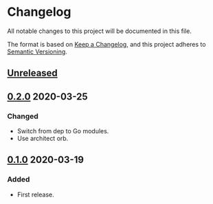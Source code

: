 # Changelog

All notable changes to this project will be documented in this file.

The format is based on [Keep a Changelog](https://keepachangelog.com/en/1.0.0/),
and this project adheres to [Semantic Versioning](https://semver.org/spec/v2.0.0.html).



## [Unreleased]



## [0.2.0] 2020-03-25

### Changed

- Switch from dep to Go modules.
- Use architect orb.



## [0.1.0] 2020-03-19

### Added

- First release.



[Unreleased]: https://github.com/giantswarm/e2eclients/compare/v0.1.0...HEAD

[0.2.0]: https://github.com/giantswarm/e2eclients/compare/v0.1.0...v0.1.0

[0.1.0]: https://github.com/giantswarm/e2eclients/releases/tag/v0.1.0
